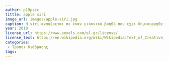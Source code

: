 ```yaml
---
author: p19pasc
tittle: apple siri
image_url: images/apple-siri.jpg
caption: Η siri αναφέρεται σε έναν εικονικό βοηθό που έχει δημιουργηθεί από την Apple προσαρμοσμένο στις γλωσσικές συνήθειες του χρήστη. Χρησημοποιεί την φυσική γλώσσα ώστε να απαντά στα ερωτήματα του χρήστη και να πραγματοποιεί λειτουργίες που της επιβάλλονται όπως η περιήγηση στο διαδίκτυο, πραγματοποιήση κλήσης ή αποστολής μηνύματος σε μια επαφή ενώ ακόμα και η αναπαραγωγή ενός τραγουδιού. 
year: 2010
license_url: https://www.pexels.com/el-gr/license/
license_text: https://en.wikipedia.org/wiki/Wikipedia:Text_of_Creative_Commons_Attribution-ShareAlike_3.0_Unported_License
categories:
 - Τρόποι διάδρασης
tags:
---
```


